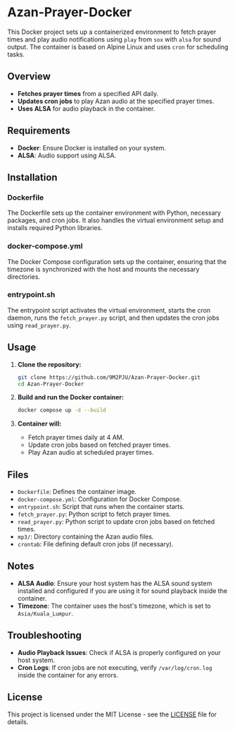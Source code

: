 # Azan-Prayer-Docker

This Docker project sets up a containerized environment to fetch prayer times and play audio notifications using `play` from `sox` with `alsa` for sound output. The container is based on Alpine Linux and uses `cron` for scheduling tasks.

## Overview

- **Fetches prayer times** from a specified API daily.
- **Updates cron jobs** to play Azan audio at the specified prayer times.
- **Uses ALSA** for audio playback in the container.

## Requirements

- **Docker**: Ensure Docker is installed on your system.
- **ALSA**: Audio support using ALSA.

## Installation

### Dockerfile

The Dockerfile sets up the container environment with Python, necessary packages, and cron jobs. It also handles the virtual environment setup and installs required Python libraries.

### docker-compose.yml

The Docker Compose configuration sets up the container, ensuring that the timezone is synchronized with the host and mounts the necessary directories.

### entrypoint.sh

The entrypoint script activates the virtual environment, starts the cron daemon, runs the `fetch_prayer.py` script, and then updates the cron jobs using `read_prayer.py`.

## Usage

1. **Clone the repository:**

   ```bash
   git clone https://github.com/9M2PJU/Azan-Prayer-Docker.git
   cd Azan-Prayer-Docker
   ```

2. **Build and run the Docker container:**

   ```bash
   docker compose up -d --build
   ```

3. **Container will:**
   - Fetch prayer times daily at 4 AM.
   - Update cron jobs based on fetched prayer times.
   - Play Azan audio at scheduled prayer times.

## Files

- `Dockerfile`: Defines the container image.
- `docker-compose.yml`: Configuration for Docker Compose.
- `entrypoint.sh`: Script that runs when the container starts.
- `fetch_prayer.py`: Python script to fetch prayer times.
- `read_prayer.py`: Python script to update cron jobs based on fetched times.
- `mp3/`: Directory containing the Azan audio files.
- `crontab`: File defining default cron jobs (if necessary).

## Notes

- **ALSA Audio**: Ensure your host system has the ALSA sound system installed and configured if you are using it for sound playback inside the container.
- **Timezone**: The container uses the host's timezone, which is set to `Asia/Kuala_Lumpur`.

## Troubleshooting

- **Audio Playback Issues**: Check if ALSA is properly configured on your host system.
- **Cron Logs**: If cron jobs are not executing, verify `/var/log/cron.log` inside the container for any errors.

## License

This project is licensed under the MIT License - see the [LICENSE](LICENSE) file for details.


